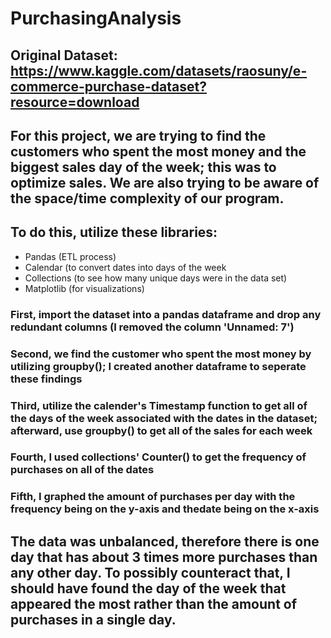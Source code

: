 # PurchasingAnalysis

## Original Dataset: https://www.kaggle.com/datasets/raosuny/e-commerce-purchase-dataset?resource=download

## For this project, we are trying to find the customers who spent the most money and the biggest sales day of the week; this was to optimize sales. We are also trying to be aware of the space/time complexity of our program.

## To do this, utilize these libraries:
- Pandas (ETL process)
- Calendar (to convert dates into days of the week
- Collections (to see how many unique days were in the data set)
- Matplotlib (for visualizations)

### First, import the dataset into a pandas dataframe and drop any redundant columns (I removed the column 'Unnamed: 7')
### Second, we find the customer who spent the most money by utilizing groupby(); I created another dataframe to seperate these findings
### Third, utilize the calender's Timestamp function to get all of the days of the week associated with the dates in the dataset; afterward, use groupby() to get all of the sales for each week
### Fourth, I used collections' Counter() to get the frequency of purchases on all of the dates
### Fifth, I graphed the amount of purchases per day with the frequency being on the y-axis and thedate being on the x-axis

## The data was unbalanced, therefore there is one day that has about 3 times more purchases than any other day. To possibly counteract that, I should have found the day of the week that appeared the most rather than the amount of purchases in a single day. 


